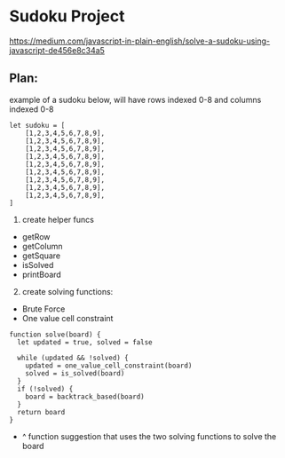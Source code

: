 # Sudoku Project

https://medium.com/javascript-in-plain-english/solve-a-sudoku-using-javascript-de456e8c34a5

## Plan: 

example of a sudoku below, will have rows indexed 0-8 and columns indexed 0-8
```
let sudoku = [
    [1,2,3,4,5,6,7,8,9],
    [1,2,3,4,5,6,7,8,9],
    [1,2,3,4,5,6,7,8,9],
    [1,2,3,4,5,6,7,8,9],
    [1,2,3,4,5,6,7,8,9],
    [1,2,3,4,5,6,7,8,9],
    [1,2,3,4,5,6,7,8,9],
    [1,2,3,4,5,6,7,8,9],
    [1,2,3,4,5,6,7,8,9],
]
```

1) create helper funcs<br> 
- getRow<br>
- getColumn<br>
- getSquare<br>
- isSolved<br>
- printBoard<br>

2) create solving functions:<br>
- Brute Force 
- One value cell constraint 


```
function solve(board) {
  let updated = true, solved = false
    
  while (updated && !solved) {
    updated = one_value_cell_constraint(board)
    solved = is_solved(board)
  }
  if (!solved) {
    board = backtrack_based(board)
  }
  return board
}

```
- ^ function suggestion that uses the two solving functions to solve the board 

